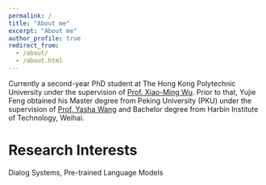```yaml
---
permalink: /
title: "About me"
excerpt: "About me"
author_profile: true
redirect_from: 
  - /about/
  - /about.html
---
```


Currently a second-year PhD student at The Hong Kong Polytechnic University under the supervision of [Prof. Xiao-Ming Wu](https://www4.comp.polyu.edu.hk/~csxmwu/).
Prior to that, Yujie Feng obtained his Master degree from Peking University (PKU) under the supervision of [Prof. Yasha Wang](https://faculty.pku.edu.cn/wangyasha/zh_CN/more/10532/jsjjgd/index.htm) and Bachelor degree from Harbin Institute of Technology, Weihai.

# Research Interests
Dialog Systems, Pre-trained Language Models

